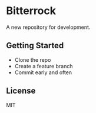 ﻿# Bitterrock

A new repository for development.

## Getting Started
- Clone the repo
- Create a feature branch
- Commit early and often

## License
MIT
